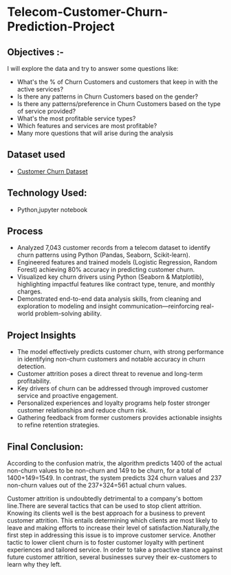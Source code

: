 # Telecom-Customer-Churn-Prediction-Project

## Objectives :-

I will explore the data and try to answer some questions like:

  * What's the % of Churn Customers and customers that keep in with the active services?
  * Is there any patterns in Churn Customers based on the gender?
  * Is there any patterns/preference in Churn Customers based on the type of service provided?
  * What's the most profitable service types?
  * Which features and services are most profitable?
  * Many more questions that will arise during the analysis

## Dataset used
- <a href="https://github.com/gmrsingha/Telecom-Customer-Churn-Prediction-Project/blob/main/Dataset.xls">Customer Churn Dataset</a>

## Technology Used:
- Python,jupyter notebook

## Process

- Analyzed 7,043 customer records from a telecom dataset to identify churn patterns using Python (Pandas, Seaborn, Scikit-learn).
- Engineered features and trained models (Logistic Regression, Random Forest) achieving 80% accuracy in predicting customer churn.
- Visualized key churn drivers using Python (Seaborn & Matplotlib), highlighting impactful features like contract type, tenure, and monthly charges.
- Demonstrated end-to-end data analysis skills, from cleaning and exploration to modeling and insight communication—reinforcing real-world problem-solving ability.

## Project Insights

- The model effectively predicts customer churn, with strong performance in identifying non-churn customers and notable accuracy in churn detection.
- Customer attrition poses a direct threat to revenue and long-term profitability.
- Key drivers of churn can be addressed through improved customer service and proactive engagement.
- Personalized experiences and loyalty programs help foster stronger customer relationships and reduce churn risk.
- Gathering feedback from former customers provides actionable insights to refine retention strategies.

## Final Conclusion:

According to the confusion matrix, the algorithm predicts 1400 of the actual non-churn values to be non-churn and 149 to be churn, for a total of 1400+149=1549. 
In contrast, the system predicts 324 churn values and 237 non-churn values out of the 237+324=561 actual churn values.

Customer attrition is undoubtedly detrimental to a company's bottom line.There are several tactics that can be used to stop client attrition. Knowing its clients well is the best approach for a business to prevent customer attrition. 
This entails determining which clients are most likely to leave and making efforts to increase their level of satisfaction.Naturally,the first step in addressing this issue is to improve customer service.
Another tactic to lower client churn is to foster customer loyalty with pertinent experiences and tailored service.
In order to take a proactive stance against future customer attrition, several businesses survey their ex-customers to learn why they left.

